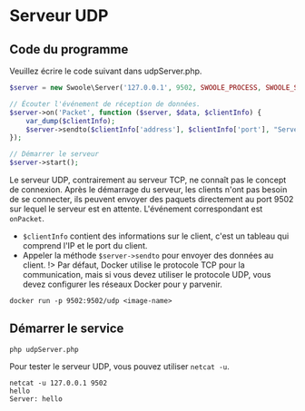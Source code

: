 # Serveur UDP

## Code du programme

Veuillez écrire le code suivant dans udpServer.php.

```php
$server = new Swoole\Server('127.0.0.1', 9502, SWOOLE_PROCESS, SWOOLE_SOCK_UDP);

// Écouter l'événement de réception de données.
$server->on('Packet', function ($server, $data, $clientInfo) {
    var_dump($clientInfo);
    $server->sendto($clientInfo['address'], $clientInfo['port'], "Server : {$data}");
});

// Démarrer le serveur
$server->start();
```

Le serveur UDP, contrairement au serveur TCP, ne connaît pas le concept de connexion. Après le démarrage du serveur, les clients n'ont pas besoin de se connecter, ils peuvent envoyer des paquets directement au port 9502 sur lequel le serveur est en attente. L'événement correspondant est `onPacket`.

* `$clientInfo` contient des informations sur le client, c'est un tableau qui comprend l'IP et le port du client.
* Appeler la méthode `$server->sendto` pour envoyer des données au client.
!> Par défaut, Docker utilise le protocole TCP pour la communication, mais si vous devez utiliser le protocole UDP, vous devez configurer les réseaux Docker pour y parvenir.
```shell
docker run -p 9502:9502/udp <image-name>
```

## Démarrer le service

```shell
php udpServer.php
```

Pour tester le serveur UDP, vous pouvez utiliser `netcat -u`.

```shell
netcat -u 127.0.0.1 9502
hello
Server: hello
```
